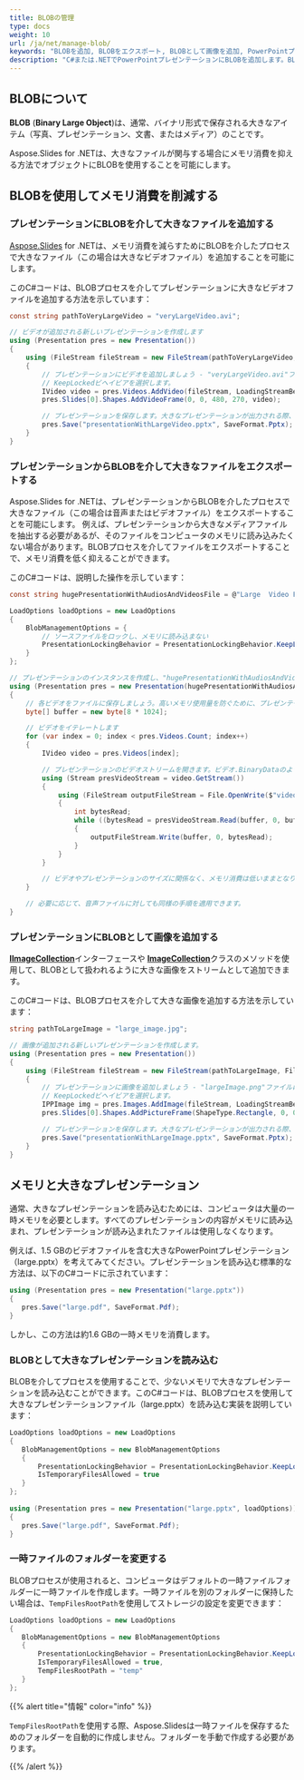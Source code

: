 ```yaml
---
title: BLOBの管理
type: docs
weight: 10
url: /ja/net/manage-blob/
keywords: "BLOBを追加, BLOBをエクスポート, BLOBとして画像を追加, PowerPointプレゼンテーション, C#, Csharp, Aspose.Slides for .NET"
description: "C#または.NETでPowerPointプレゼンテーションにBLOBを追加します。BLOBをエクスポートします。画像をBLOBとして追加します。"
---
```


## **BLOBについて**

**BLOB** (**Binary Large Object**)は、通常、バイナリ形式で保存される大きなアイテム（写真、プレゼンテーション、文書、またはメディア）のことです。

Aspose.Slides for .NETは、大きなファイルが関与する場合にメモリ消費を抑える方法でオブジェクトにBLOBを使用することを可能にします。

## **BLOBを使用してメモリ消費を削減する**

### **プレゼンテーションにBLOBを介して大きなファイルを追加する**

[Aspose.Slides](/slides/ja/net/) for .NETは、メモリ消費を減らすためにBLOBを介したプロセスで大きなファイル（この場合は大きなビデオファイル）を追加することを可能にします。

このC#コードは、BLOBプロセスを介してプレゼンテーションに大きなビデオファイルを追加する方法を示しています：

```c#
const string pathToVeryLargeVideo = "veryLargeVideo.avi";

// ビデオが追加される新しいプレゼンテーションを作成します
using (Presentation pres = new Presentation())
{
    using (FileStream fileStream = new FileStream(pathToVeryLargeVideo, FileMode.Open))
    {
        // プレゼンテーションにビデオを追加しましょう - "veryLargeVideo.avi"ファイルにアクセスするつもりはないので
        // KeepLockedビヘイビアを選択します。
        IVideo video = pres.Videos.AddVideo(fileStream, LoadingStreamBehavior.KeepLocked);
        pres.Slides[0].Shapes.AddVideoFrame(0, 0, 480, 270, video);

        // プレゼンテーションを保存します。大きなプレゼンテーションが出力される際、presオブジェクトのライフサイクルを通してメモリ消費は低いままです
        pres.Save("presentationWithLargeVideo.pptx", SaveFormat.Pptx);
    }
}
```

### **プレゼンテーションからBLOBを介して大きなファイルをエクスポートする**
Aspose.Slides for .NETは、プレゼンテーションからBLOBを介したプロセスで大きなファイル（この場合は音声またはビデオファイル）をエクスポートすることを可能にします。 例えば、プレゼンテーションから大きなメディアファイルを抽出する必要があるが、そのファイルをコンピュータのメモリに読み込みたくない場合があります。BLOBプロセスを介してファイルをエクスポートすることで、メモリ消費を低く抑えることができます。

このC#コードは、説明した操作を示しています：

```c#
const string hugePresentationWithAudiosAndVideosFile = @"Large  Video File Test1.pptx";

LoadOptions loadOptions = new LoadOptions
{
	BlobManagementOptions = {
		// ソースファイルをロックし、メモリに読み込まない
		PresentationLockingBehavior = PresentationLockingBehavior.KeepLocked,
	}
};

// プレゼンテーションのインスタンスを作成し、"hugePresentationWithAudiosAndVideos.pptx"ファイルをロックします。
using (Presentation pres = new Presentation(hugePresentationWithAudiosAndVideosFile, loadOptions))
{
	// 各ビデオをファイルに保存しましょう。高いメモリ使用量を防ぐために、プレゼンテーションのビデオストリームから新しく作成するビデオファイルへのデータ転送に使用するバッファが必要です。
	byte[] buffer = new byte[8 * 1024];

	// ビデオをイテレートします
	for (var index = 0; index < pres.Videos.Count; index++)
	{
		IVideo video = pres.Videos[index];

		// プレゼンテーションのビデオストリームを開きます。ビデオ.BinaryDataのようなプロパティには意図的にアクセスしないことに注意してください - このプロパティは、完全なビデオを含むバイト配列を返し、その後、バイトがメモリに読み込まれることになります。我々はvideo.GetStreamを使用し、Streamを返します - そして、ビデオ全体をメモリに読み込む必要はありません。
		using (Stream presVideoStream = video.GetStream())
		{
			using (FileStream outputFileStream = File.OpenWrite($"video{index}.avi"))
			{
				int bytesRead;
				while ((bytesRead = presVideoStream.Read(buffer, 0, buffer.Length)) > 0)
				{
					outputFileStream.Write(buffer, 0, bytesRead);
				}
			}
		}

		// ビデオやプレゼンテーションのサイズに関係なく、メモリ消費は低いままとなります。
	}

	// 必要に応じて、音声ファイルに対しても同様の手順を適用できます。
}
```

### **プレゼンテーションにBLOBとして画像を追加する**
[**IImageCollection**](https://reference.aspose.com/slides/net/aspose.slides/iimagecollection)インターフェースや [**ImageCollection**](https://reference.aspose.com/slides/net/aspose.slides/imagecollection)クラスのメソッドを使用して、BLOBとして扱われるように大きな画像をストリームとして追加できます。

このC#コードは、BLOBプロセスを介して大きな画像を追加する方法を示しています：

```c#
string pathToLargeImage = "large_image.jpg";

// 画像が追加される新しいプレゼンテーションを作成します。
using (Presentation pres = new Presentation())
{
	using (FileStream fileStream = new FileStream(pathToLargeImage, FileMode.Open))
	{
		// プレゼンテーションに画像を追加しましょう - "largeImage.png"ファイルにアクセスするつもりはないので
		// KeepLockedビヘイビアを選択します。
		IPPImage img = pres.Images.AddImage(fileStream, LoadingStreamBehavior.KeepLocked);
		pres.Slides[0].Shapes.AddPictureFrame(ShapeType.Rectangle, 0, 0, 300, 200, img);

		// プレゼンテーションを保存します。大きなプレゼンテーションが出力される際、presオブジェクトのライフサイクルを通してメモリ消費は低いまま
		pres.Save("presentationWithLargeImage.pptx", SaveFormat.Pptx);
	}
}
```

## **メモリと大きなプレゼンテーション**

通常、大きなプレゼンテーションを読み込むためには、コンピュータは大量の一時メモリを必要とします。すべてのプレゼンテーションの内容がメモリに読み込まれ、プレゼンテーションが読み込まれたファイルは使用しなくなります。

例えば、1.5 GBのビデオファイルを含む大きなPowerPointプレゼンテーション（large.pptx）を考えてみてください。プレゼンテーションを読み込む標準的な方法は、以下のC#コードに示されています：

```c#
using (Presentation pres = new Presentation("large.pptx"))
{
   pres.Save("large.pdf", SaveFormat.Pdf);
}
```

しかし、この方法は約1.6 GBの一時メモリを消費します。

### **BLOBとして大きなプレゼンテーションを読み込む**

BLOBを介してプロセスを使用することで、少ないメモリで大きなプレゼンテーションを読み込むことができます。このC#コードは、BLOBプロセスを使用して大きなプレゼンテーションファイル（large.pptx）を読み込む実装を説明しています：

```c#
LoadOptions loadOptions = new LoadOptions
{
   BlobManagementOptions = new BlobManagementOptions
   {
       PresentationLockingBehavior = PresentationLockingBehavior.KeepLocked,
       IsTemporaryFilesAllowed = true
   }
};
 
using (Presentation pres = new Presentation("large.pptx", loadOptions))
{
   pres.Save("large.pdf", SaveFormat.Pdf);
}
```

### **一時ファイルのフォルダーを変更する**

BLOBプロセスが使用されると、コンピュータはデフォルトの一時ファイルフォルダーに一時ファイルを作成します。一時ファイルを別のフォルダーに保持したい場合は、`TempFilesRootPath`を使用してストレージの設定を変更できます：

```c#
LoadOptions loadOptions = new LoadOptions
{
   BlobManagementOptions = new BlobManagementOptions
   {
       PresentationLockingBehavior = PresentationLockingBehavior.KeepLocked,
       IsTemporaryFilesAllowed = true,
       TempFilesRootPath = "temp"
   }
};
```

{{% alert title="情報" color="info" %}}

`TempFilesRootPath`を使用する際、Aspose.Slidesは一時ファイルを保存するためのフォルダーを自動的に作成しません。フォルダーを手動で作成する必要があります。

{{% /alert %}}